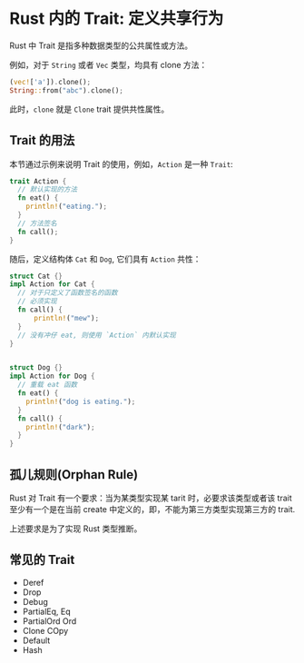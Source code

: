 # Rust 内的 Trait: 定义共享行为

Rust 中 Trait 是指多种数据类型的公共属性或方法。

例如，对于 `String` 或者 `Vec` 类型，均具有 clone 方法：

```rust
(vec!['a']).clone();
String::from("abc").clone();
```

此时，`clone` 就是 `Clone` trait 提供共性属性。

## Trait 的用法

本节通过示例来说明 Trait 的使用，例如，`Action` 是一种 `Trait`:

```rust
trait Action {
  // 默认实现的方法
  fn eat() {
    println!("eating.");
  }
  // 方法签名
  fn call();
}
```

随后，定义结构体 `Cat` 和 `Dog`, 它们具有 `Action` 共性：

```rust
struct Cat {}
impl Action for Cat {
  // 对于只定义了函数签名的函数
  // 必须实现
  fn call() {
      println!("mew");
  }
  // 没有冲仔 eat, 则使用 `Action` 内默认实现
}


struct Dog {}
impl Action for Dog {
  // 重载 eat 函数
  fn eat() {
    println!("dog is eating.");
  }
  fn call() {
    println!("dark");
  }
}
```

## 孤儿规则(Orphan Rule)

Rust 对 Trait 有一个要求：当为某类型实现某 tarit 时，必要求该类型或者该 trait 至少有一个是在当前 create 中定义的，即，不能为第三方类型实现第三方的 trait.

上述要求是为了实现 Rust 类型推断。

## 常见的 Trait

- Deref
- Drop
- Debug
- PartialEq, Eq
- PartialOrd Ord
- Clone COpy
- Default
- Hash
